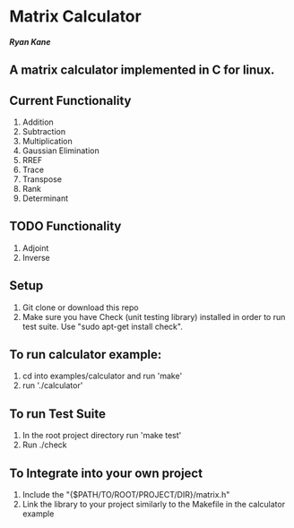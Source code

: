 # Matrix Calculator
##### Ryan Kane

## A matrix calculator implemented in C for linux.

## Current Functionality
1. Addition
2. Subtraction
3. Multiplication
4. Gaussian Elimination
5. RREF
6. Trace
7. Transpose
8. Rank
9. Determinant

## TODO Functionality
1. Adjoint
2. Inverse

## Setup
1. Git clone or download this repo
2. Make sure you have Check (unit testing library) installed in order to run test suite. Use "sudo apt-get install check".


## To run calculator example:
1. cd into examples/calculator and run 'make'
2. run './calculator'

## To run Test Suite
1. In the root project directory run 'make test'
2. Run ./check

## To Integrate into your own project
1. Include the "{$PATH/TO/ROOT/PROJECT/DIR}/matrix.h"
2. Link the library to your project similarly to the Makefile in the calculator example

